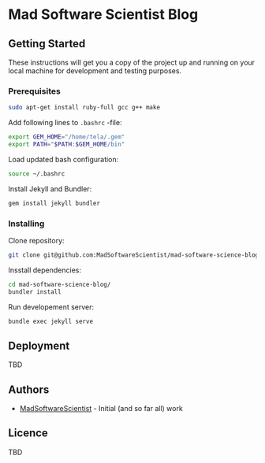 # Mad Software Scientist Blog

## Getting Started

These instructions will get you a copy of the project up and running on your local machine for development and testing purposes.

### Prerequisites

```bash
sudo apt-get install ruby-full gcc g++ make
```

Add following lines to ```.bashrc``` -file:

```bash
export GEM_HOME="/home/tela/.gem"
export PATH="$PATH:$GEM_HOME/bin"
```

Load updated bash configuration:

```bash
source ~/.bashrc
```

Install Jekyll and Bundler:

```bash
gem install jekyll bundler
```

### Installing

Clone repository:

```bash
git clone git@github.com:MadSoftwareScientist/mad-software-science-blog.git
```

Insstall dependencies:

```bash
cd mad-software-science-blog/
bundler install
```

Run developement server:

```bash
bundle exec jekyll serve
```

## Deployment

TBD

## Authors
* [MadSoftwareScientist](https://github.com/MadSoftwareScientist/) - Initial (and so far all) work

## Licence

TBD
